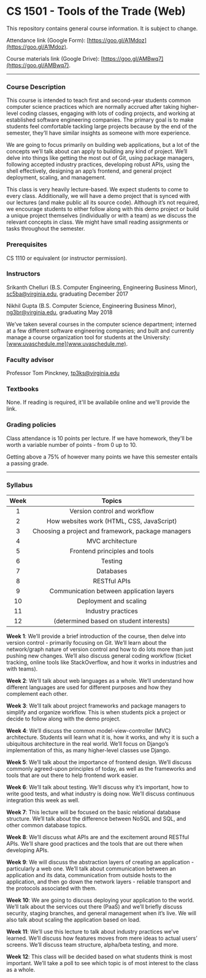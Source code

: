 # CS 1501 - Tools of the Trade (Web)
This repository contains general course information. It is subject to change.

Attendance link (Google Form): [https://goo.gl/A1Mdoz](https://goo.gl/A1Mdoz).

Course materials link (Google Drive): [https://goo.gl/AMBwq7](https://goo.gl/AMBwq7).

---

### Course Description
This course is intended to teach first and second-year students common computer science practices which are normally accrued after taking higher-level coding classes, engaging with lots of coding projects, and working at established software engineering companies. The primary goal is to make students feel comfortable tackling large projects because by the end of the semester, they’ll have similar insights as someone with more experience.

We are going to focus primarily on building web applications, but a lot of the concepts we’ll talk about can apply to building any kind of project. We’ll delve into things like getting the most out of Git, using package managers, following accepted industry practices, developing robust APIs, using the shell effectively, designing an app’s frontend, and general project deployment, scaling, and management.

This class is very heavily lecture-based. We expect students to come to every class. Additionally, we will have a demo project that is synced with our lectures (and make public all its source code). Although it’s not required, we encourage students to either follow along with this demo project or build a unique project themselves (individually or with a team) as we discuss the relevant concepts in class. We might have small reading assignments or tasks throughout the semester.

### Prerequisites
CS 1110 or equivalent (or instructor permission).

### Instructors
Srikanth Chelluri (B.S. Computer Engineering, Engineering Business Minor),
[sc5ba@virginia.edu](mailto:sc5ba@virginia.edu),
graduating December 2017

Nikhil Gupta (B.S. Computer Science, Engineering Business Minor),
[ng3br@virginia.edu](mailto:ng3br@virginia.edu),
graduating May 2018

We’ve taken several courses in the computer science department; interned at a few different software engineering companies; and built and currently manage a course organization tool for students at the University:  [www.uvaschedule.me](www.uvaschedule.me).

### Faculty advisor
Professor Tom Pinckney,
[tp3ks@virginia.edu](mailto:tp3ks@virginia.edu)

### Textbooks
None. If reading is required, it'll be availabile online and we'll provide the link.

### Grading policies
Class attendance is 10 points per lecture.
If we have homework, they'll be worth a variable number of points - from 0 up to 10.

Getting above a 75% of however many points we have this semester entails a passing grade.

---

### Syllabus

| Week 	|                       Topics                      	|
|:----:	|:-------------------------------------------------:	|
|   1  	| Version control and workflow                    	  |
|   2  	| How websites work (HTML, CSS, JavaScript)           |
|   3  	| Choosing a project and framework, package managers 	|
|   4  	| MVC architecture                                  	|
|   5  	| Frontend principles and tools                     	|
|   6  	| Testing                                             |
|   7  	| Databases                                           |
|   8  	| RESTful APIs                                        |
|   9  	| Communication between application layers           	|
|  10  	| Deployment and scaling                              |
|  11  	| Industry practices                                  |
|  12  	| (determined based on student interests)            	|

**Week 1**: We’ll provide a brief introduction of the course, then delve into version control - primarily focusing on Git. We’ll learn about the network/graph nature of version control and how to do lots more than just pushing new changes. We’ll also discuss general coding workflow (ticket tracking, online tools like StackOverflow, and how it works in industries and with teams).

**Week 2**: We’ll talk about web languages as a whole. We’ll understand how different languages are used for different purposes and how they complement each other.

**Week 3**: We’ll talk about project frameworks and package managers to simplify and organize workflow. This is when students pick a project or decide to follow along with the demo project.

**Week 4**: We’ll discuss the common model-view-controller (MVC) architecture. Students will learn what it is, how it works, and why it is such a ubiquitous architecture in the real world. We’ll focus on Django’s implementation of this, as many higher-level classes use Django.

**Week 5**: We’ll talk about the importance of frontend design. We’ll discuss commonly agreed-upon principles of today, as well as the frameworks and tools that are out there to help frontend work easier.

**Week 6**: We’ll talk about testing. We’ll discuss why it’s important, how to write good tests, and what industry is doing now. We’ll discuss continuous integration this week as well.

**Week 7**: This lecture will be focused on the basic relational database structure. We’ll talk about the difference between NoSQL and SQL, and other common database topics.

**Week 8**: We’ll discuss what APIs are and the excitement around RESTful APIs. We’ll share good practices and the tools that are out there when developing APIs.

**Week 9**: We will discuss the abstraction layers of creating an application - particularly a web one. We’ll talk about communication between an application and its data, communication from outside hosts to the application, and then go down the network layers - reliable transport and the protocols associated with them.

**Week 10**: We are going to discuss deploying your application to the world. We’ll talk about the services out there (PaaS) and we’ll briefly discuss security, staging branches, and general management when it’s live. We will also talk about scaling the application based on load.

**Week 11**: We’ll use this lecture to talk about industry practices we’ve learned. We’ll discuss how features moves from mere ideas to actual users’ screens. We’ll discuss team structure, alpha/beta testing, and more.

**Week 12**: This class will be decided based on what students think is most important. We’ll take a poll to see which topic is of most interest to the class as a whole.

